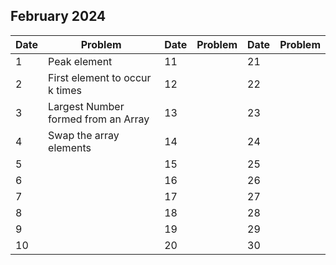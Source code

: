 ## February 2024

| Date | Problem                             | Date | Problem | Date | Problem |
| ---- | ----------------------------------- | ---- | ------- | ---- | ------- |
| 1    | Peak element                        | 11   |         | 21   |         |
| 2    | First element to occur k times      | 12   |         | 22   |         |
| 3    | Largest Number formed from an Array | 13   |         | 23   |         |
| 4    | Swap the array elements             | 14   |         | 24   |         |
| 5    |                                     | 15   |         | 25   |         |
| 6    |                                     | 16   |         | 26   |         |
| 7    |                                     | 17   |         | 27   |         |
| 8    |                                     | 18   |         | 28   |         |
| 9    |                                     | 19   |         | 29   |         |
| 10   |                                     | 20   |         | 30   |         |
